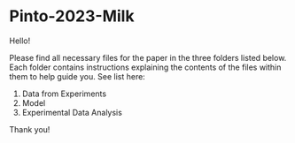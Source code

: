 # Pinto-2023-Milk

Hello! 

Please find all necessary files for the paper in the three folders listed below. Each folder contains instructions explaining the contents of the files within them to help guide you. See list here:

1. Data from Experiments
2. Model
3. Experimental Data Analysis


Thank you!
